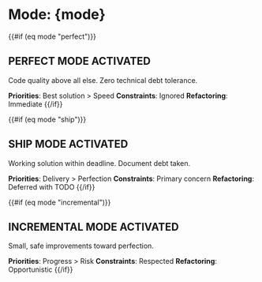 # Mode: {mode}

{{#if (eq mode "perfect")}}
## PERFECT MODE ACTIVATED

Code quality above all else. Zero technical debt tolerance.

**Priorities**: Best solution > Speed
**Constraints**: Ignored
**Refactoring**: Immediate
{{/if}}

{{#if (eq mode "ship")}}
## SHIP MODE ACTIVATED

Working solution within deadline. Document debt taken.

**Priorities**: Delivery > Perfection
**Constraints**: Primary concern
**Refactoring**: Deferred with TODO
{{/if}}

{{#if (eq mode "incremental")}}
## INCREMENTAL MODE ACTIVATED

Small, safe improvements toward perfection.

**Priorities**: Progress > Risk
**Constraints**: Respected
**Refactoring**: Opportunistic
{{/if}}
